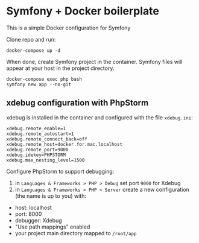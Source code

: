 # Symfony + Docker boilerplate

This is a simple Docker configuration for Symfony

Clone repo and run:
```
docker-compose up -d
```

When done, create Symfony project in the container. Symfony files will appear at your host in the project directory.
```
docker-compose exec php bash
symfony new app --no-git
```

## xdebug configuration with PhpStorm

xdebug is installed in the container and configured with the file `xdebug.ini`:
```
xdebug.remote_enable=1
xdebug.remote_autostart=1
xdebug.remote_connect_back=off
xdebug.remote_host=docker.for.mac.localhost
xdebug.remote_port=9000
xdebug.idekey=PHPSTORM
xdebug.max_nesting_level=1500
```

Configure PhpStorm to support debugging:
1. in `Languages & Frameworks > PHP > Debug` set port `9000` for Xdebug
2. in `Languages & Frameworks > PHP > Server` create a new configuration (the name is up to you) with:
- host: localhost
- port: 8000
- debugger: Xdebug
- "Use path mappings" enabled
- your project main directory mapped to `/root/app`

